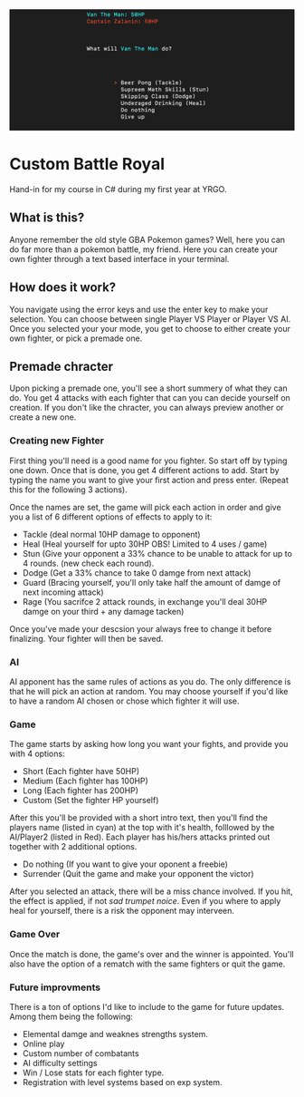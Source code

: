 <img src="./githubCard copy.png">

# Custom Battle Royal

Hand-in for my course in C# during my first year at YRGO.

## What is this?

Anyone remember the old style GBA Pokemon games?
Well, here you can do far more than a pokemon battle, my friend.
Here you can create your own fighter through a text based interface in your terminal.


## How does it work?
You navigate using the error keys and use the enter key to make your selection.
You can choose between single Player VS Player or Player VS AI.
Once you selected your your mode, you get to choose to either create your own fighter,
or pick a premade one.

## Premade chracter
Upon picking a premade one, you'll see a short summery of what they can do.
You get 4 attacks with each fighter that can you can decide yourself on creation.
If you don't like the chracter, you can always preview another or create a new one.

### Creating new Fighter
First thing you'll need is a good name for you fighter. So start off by typing one down.
Once that is done, you get 4 different actions to add.
Start by typing the name you want to give your first action and press enter.
(Repeat this for the following 3 actions).

Once the names are set, the game will pick each action in order and give you
a list of 6 different options of effects to apply to it:
* Tackle (deal normal 10HP damage to opponent)
* Heal (Heal yourself for upto 30HP OBS! Limited to 4 uses / game)
* Stun (Give your opponent a 33% chance to be unable to attack for up to 4 rounds. (new check each round).
* Dodge (Get a 33% chance to take 0 damge from next attack)
* Guard (Bracing yourself, you'll only take half the amount of damge of next incoming attack)
* Rage (You sacrifce 2 attack rounds, in exchange you'll deal 30HP damge on your third + any damage tacken)

Once you've made your descsion your always free to change it before finalizing. Your fighter will then be saved.

### AI
AI apponent has the same rules of actions as you do. The only difference is that he will pick an action at random.
You may choose yourself if you'd like to have a random AI chosen or chose which fighter it will use.

### Game
The game starts by asking how long you want your fights, and provide you with 4 options:
* Short (Each fighter have 50HP)
* Medium (Each fighter has 100HP)
* Long (Each fighter has 200HP)
* Custom (Set the fighter HP yourself)

After this you'll be provided with a short intro text, then you'll find the players name (listed in cyan)
at the top with it's health, folllowed by the AI/Player2 (listed in Red).
Each player has his/hers attacks printed out together with 2 additional options.
* Do nothing (If you want to give your oponent a freebie)
* Surrender (Quit the game and make your opponent the victor)

After you selected an attack, there will be a miss chance involved.
If you hit, the effect is applied, if not *sad trumpet noice*.
Even if you where to apply heal for yourself, there is a risk the opponent may interveen.

### Game Over
Once the match is done, the game's over and the winner is appointed.
You'll also have the option of a rematch with the same fighters or quit the game.

### Future improvments
There is a ton of options I'd like to include to the game for future updates.
Among them being the following:
* Elemental damge and weaknes strengths system.
* Online play
* Custom number of combatants
* AI difficulty settings
* Win / Lose stats for each fighter type.
* Registration with level systems based on exp system.


